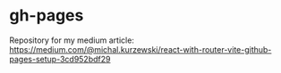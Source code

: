 # gh-pages
Repository for my medium article:
https://medium.com/@michal.kurzewski/react-with-router-vite-github-pages-setup-3cd952bdf29
